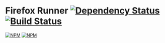 # Firefox Runner [![Dependency Status](https://david-dm.org/mozilla-jetpack/node-fx-runner.png)](https://david-dm.org/mozilla-jetpack/node-fx-runner) [![Build Status](https://travis-ci.org/mozilla-jetpack/node-fx-runner.png)](https://travis-ci.org/mozilla-jetpack/node-fx-runner)

[![NPM](https://nodei.co/npm/fx-runner.png?stars&downloads)](https://nodei.co/npm/fx-runner/)
[![NPM](https://nodei.co/npm-dl/fx-runner.png)](https://nodei.co/npm/fx-runner)

